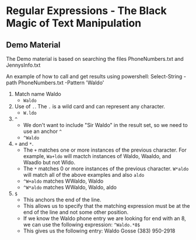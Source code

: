 # Regular Expressions - The Black Magic of Text Manipulation

## Demo Material
The Demo material is based on searching the files PhoneNumbers.txt and JennysInfo.txt

An example of how to call and get results using powershell: 
    Select-String -path PhoneNumbers.txt -Pattern 'Waldo'

1. Match name Waldo
    - `Waldo`
2. Use of `.`.  The `.` is a wild card and can represent any character.
    - `W.ldo`
3. `^`
    - We don't want to include "Sir Waldo" in the result set, so we need to use an anchor `^`
    - `^Waldo`
4. `+` and `*`.  
    - The `+` matches one or more instances of the previous character.  For example, `Wa+ldo` will mactch instances of Waldo, Waaldo, and Waadlo but not Wldo.  
    - The `*` matches 0 or more instances of the previous character.  `W*aldo` will match all of the above examples and also `aldo`
    - `^W+aldo` matches WWaldo, Waldo
    - `^W*aldo` matches WWaldo, Waldo, aldo
5. `$`
    - This anchors the end of the line.  
    - This allows us to specify that the matching expression must be at the end of the line and not some other position. 
    - If we know the Waldo phone entry we are looking for end with an 8, we can use the following expression: `^Waldo.*8$`
    - This gives us the following entry: Waldo Gosse                 (383) 950-2918
